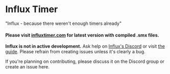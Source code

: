 # Influx Timer
"Influx - because there weren't enough timers already"

#### Please visit [influxtimer.com](https://influxtimer.com/) for latest version with compiled .smx files.
**Influx is not in active development.**
Ask help on [Influx's Discord](https://discord.gg/Mc5VDQT) or visit [the guide](https://influxtimer.com/guide). Please refrain from creating issues unless it's clearly a bug.

If you're planning on contributing, please discuss it on the Discord group or create an issue here.
